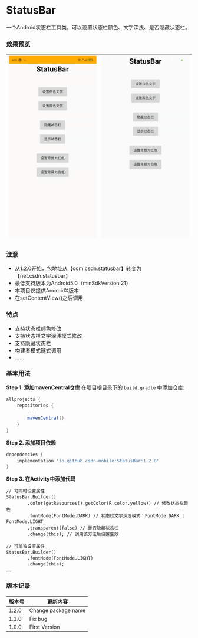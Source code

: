 # StatusBar

一个Android状态栏工具类，可以设置状态栏颜色、文字深浅、是否隐藏状态栏。

### 效果预览

|![](images/01.jpeg)|![](images/02.jpeg)|
|---|---|

### 注意
* 从1.2.0开始，包地址从【com.csdn.statusbar】转变为【net.csdn.statusbar】
* 最低支持版本为Android5.0（minSdkVersion 21）
* 本项目仅提供AndroidX版本
* 在setContentView()之后调用

### 特点
* 支持状态栏颜色修改
* 支持状态栏文字深浅模式修改
* 支持隐藏状态栏
* 构建者模式链式调用
* ......

### 基本用法
**Step 1. 添加mavenCentral仓库**
在项目根目录下的 `build.gradle` 中添加仓库:
``` gradle
allprojects {
    repositories {
        ...
        mavenCentral()
    }
}
```
**Step 2. 添加项目依赖**
``` gradle
dependencies {
    implementation 'io.github.csdn-mobile:StatusBar:1.2.0'
}
```
**Step 3. 在Activity中添加代码**
```
// 可同时设置属性
StatusBar.Builder()
        .color(getResources().getColor(R.color.yellow)) // 修改状态栏颜色
        .fontMode(FontMode.DARK) // 状态栏文字深浅模式：FontMode.DARK | FontMode.LIGHT
        .transparent(false) // 是否隐藏状态栏
        .change(this); // 调用该方法后设置生效

// 可单独设置属性
StatusBar.Builder()
        .fontMode(FontMode.LIGHT)
        .change(this);
……
```

### 版本记录
|版本号|更新内容|
|---|---|
|1.2.0|Change package name|
|1.1.0|Fix bug|
|1.0.0|First Version|

